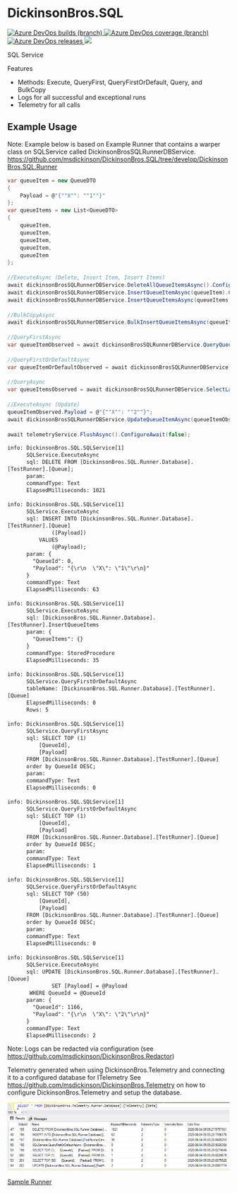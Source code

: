 # DickinsonBros.SQL
<a href="https://dev.azure.com/marksamdickinson/dickinsonbros/_build/latest?definitionId=17&amp;branchName=master"> <img alt="Azure DevOps builds (branch)" src="https://img.shields.io/azure-devops/build/marksamdickinson/DickinsonBros/17/master"> </a> <a href="https://dev.azure.com/marksamdickinson/dickinsonbros/_build/latest?definitionId=17&amp;branchName=master"> <img alt="Azure DevOps coverage (branch)" src="https://img.shields.io/azure-devops/coverage/marksamdickinson/dickinsonbros/17/master"> </a><a href="https://dev.azure.com/marksamdickinson/DickinsonBros/_release?_a=releases&view=mine&definitionId=8"> <img alt="Azure DevOps releases" src="https://img.shields.io/azure-devops/release/marksamdickinson/b5a46403-83bb-4d18-987f-81b0483ef43e/8/9"> </a><a href="https://www.nuget.org/packages/DickinsonBros.SQL/"><img src="https://img.shields.io/nuget/v/DickinsonBros.SQL"></a>

SQL Service

Features
* Methods: Execute, QueryFirst, QueryFirstOrDefault, Query, and BulkCopy
* Logs for all successful and exceptional runs
* Telemetry for all calls

<h2>Example Usage</h2>

Note: Example below is based on Example Runner that contains a warper class on SQLService called DickinsonBrosSQLRunnerDBService. https://github.com/msdickinson/DickinsonBros.SQL/tree/develop/DickinsonBros.SQL.Runner


```C#
var queueItem = new QueueDTO
{
    Payload = @"{""X"": ""1""}"
};
var queueItems = new List<QueueDTO>
{
    queueItem,
    queueItem,
    queueItem,
    queueItem,
    queueItem
};

//ExecuteAsync (Delete, Insert Item, Insert Items)
await dickinsonBrosSQLRunnerDBService.DeleteAllQueueItemsAsync().ConfigureAwait(false);
await dickinsonBrosSQLRunnerDBService.InsertQueueItemAsync(queueItem).ConfigureAwait(false);
await dickinsonBrosSQLRunnerDBService.InsertQueueItemsAsync(queueItems).ConfigureAwait(false);

//BulkCopyAsync
await dickinsonBrosSQLRunnerDBService.BulkInsertQueueItemsAsync(queueItems).ConfigureAwait(false);

//QueryFirstAsync
var queueItemObserved = await dickinsonBrosSQLRunnerDBService.QueryQueueFirstAsync().ConfigureAwait(false);

//QueryFirstOrDefaultAsync
var queueItemOrDefaultObserved = await dickinsonBrosSQLRunnerDBService.QueryQueueFirstOrDefaultAsync().ConfigureAwait(false);

//QueryAsync
var queueItemsObserved = await dickinsonBrosSQLRunnerDBService.SelectLast50QueueItemsProc().ConfigureAwait(false);

//ExecuteAsync (Update)
queueItemObserved.Payload = @"{""X"": ""2""}";
await dickinsonBrosSQLRunnerDBService.UpdateQueueItemAsync(queueItemObserved).ConfigureAwait(false);

await telemetryService.FlushAsync().ConfigureAwait(false);
```

    info: DickinsonBros.SQL.SQLService[1]
          SQLService.ExecuteAsync
          sql: DELETE FROM [DickinsonBros.SQL.Runner.Database].[TestRunner].[Queue];
          param:
          commandType: Text
          ElapsedMilliseconds: 1021

    info: DickinsonBros.SQL.SQLService[1]
          SQLService.ExecuteAsync
          sql: INSERT INTO [DickinsonBros.SQL.Runner.Database].[TestRunner].[Queue]
                  ([Payload])
              VALUES
                  (@Payload);
          param: {
            "QueueId": 0,
            "Payload": "{\r\n  \"X\": \"1\"\r\n}"
          }
          commandType: Text
          ElapsedMilliseconds: 63

    info: DickinsonBros.SQL.SQLService[1]
          SQLService.ExecuteAsync
          sql: [DickinsonBros.SQL.Runner.Database].[TestRunner].InsertQueueItems
          param: {
            "QueueItems": {}
          }
          commandType: StoredProcedure
          ElapsedMilliseconds: 35

    info: DickinsonBros.SQL.SQLService[1]
          SQLService.QueryFirstOrDefaultAsync
          tableName: [DickinsonBros.SQL.Runner.Database].[TestRunner].[Queue]
          ElapsedMilliseconds: 0
          Rows: 5

    info: DickinsonBros.SQL.SQLService[1]
          SQLService.QueryFirstAsync
          sql: SELECT TOP (1)
              [QueueId],
              [Payload]
          FROM [DickinsonBros.SQL.Runner.Database].[TestRunner].[Queue]
          order by QueueId DESC;
          param:
          commandType: Text
          ElapsedMilliseconds: 0

    info: DickinsonBros.SQL.SQLService[1]
          SQLService.QueryFirstOrDefaultAsync
          sql: SELECT TOP (1)
              [QueueId],
              [Payload]
          FROM [DickinsonBros.SQL.Runner.Database].[TestRunner].[Queue]
          order by QueueId DESC;
          param:
          commandType: Text
          ElapsedMilliseconds: 1

    info: DickinsonBros.SQL.SQLService[1]
          SQLService.QueryFirstOrDefaultAsync
          sql: SELECT TOP (50)
              [QueueId],
              [Payload]
          FROM [DickinsonBros.SQL.Runner.Database].[TestRunner].[Queue]
          order by QueueId DESC;
          param:
          commandType: Text
          ElapsedMilliseconds: 0

    info: DickinsonBros.SQL.SQLService[1]
          SQLService.ExecuteAsync
          sql: UPDATE [DickinsonBros.SQL.Runner.Database].[TestRunner].[Queue]
                  SET [Payload] = @Payload
           WHERE QueueId = @QueueId
          param: {
            "QueueId": 1166,
            "Payload": "{\r\n  \"X\": \"2\"\r\n}"
          }
          commandType: Text
          ElapsedMilliseconds: 2
      
Note: Logs can be redacted via configuration (see https://github.com/msdickinson/DickinsonBros.Redactor)

Telemetry generated when using DickinsonBros.Telemetry and connecting it to a configured database for ITelemetry 
See https://github.com/msdickinson/DickinsonBros.Telemetry on how to configure DickinsonBros.Telemetry and setup the database.

![Alt text](https://raw.githubusercontent.com/msdickinson/DickinsonBros.SQL/develop/TelemetrySQLSample.PNG)

[Sample Runner](https://github.com/msdickinson/DickinsonBros.SQL/tree/master/DickinsonBros.SQL.Runner)
